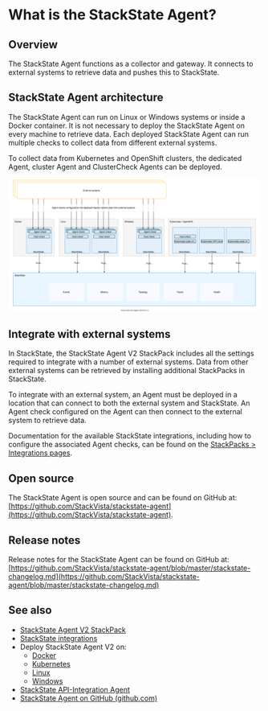 # What is the StackState Agent?

## Overview

The StackState Agent functions as a collector and gateway. It connects to external systems to retrieve data and pushes this to StackState.

## StackState Agent architecture

The StackState Agent can run on Linux or Windows systems or inside a Docker container. It is not necessary to deploy the StackState Agent on every machine to retrieve data. Each deployed StackState Agent can run multiple checks to collect data from different external systems.

To collect data from Kubernetes and OpenShift clusters, the dedicated Agent, cluster Agent and ClusterCheck Agents can be deployed.

![StackState Agent architecture](/.gitbook/assets/stackstate-agent-concept-1.svg)

## Integrate with external systems

In StackState, the StackState Agent V2 StackPack includes all the settings required to integrate with a number of external systems. Data from other external systems can be retrieved by installing additional StackPacks in StackState. 

To integrate with an external system, an Agent must be deployed in a location that can connect to both the external system and StackState. An Agent check  configured on the Agent can then connect to the external system to retrieve data. 

Documentation for the available StackState integrations, including how to configure the associated Agent checks, can be found on the [StackPacks > Integrations pages](/stackpacks/integrations/).

## Open source

The StackState Agent is open source and can be found on GitHub at: [https://github.com/StackVista/stackstate-agent](https://github.com/StackVista/stackstate-agent).

## Release notes

Release notes for the StackState Agent can be found on GitHub at: [https://github.com/StackVista/stackstate-agent/blob/master/stackstate-changelog.md](https://github.com/StackVista/stackstate-agent/blob/master/stackstate-changelog.md)

## See also

* [StackState Agent V2 StackPack](/stackpacks/integrations/agent.md)
* [StackState integrations](/stackpacks/integrations/)  
* Deploy StackState Agent V2 on:
    - [Docker](/setup/agent/docker.md)
    - [Kubernetes](/setup/agent/kubernetes.md)
    - [Linux](/setup/agent/linux.md)
    - [Windows](/setup/agent/windows.md)
* [StackState API-Integration Agent](/stackpacks/integrations/api-integration.md)  
* [StackState Agent on GitHub \(github.com\)](https://github.com/StackVista/stackstate-agent)